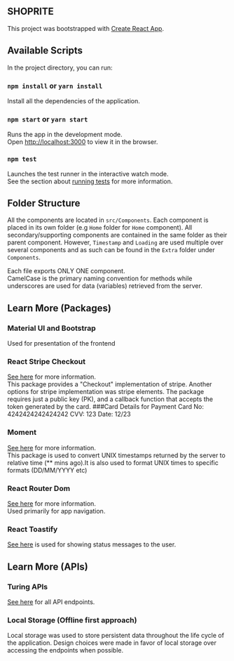 ## SHOPRITE
This project was bootstrapped with [Create React App](https://github.com/facebook/create-react-app).

## Available Scripts

In the project directory, you can run:

### `npm install` or `yarn install`
Install all the dependencies of the application.

### `npm start` or `yarn start`

Runs the app in the development mode.<br>
Open [http://localhost:3000](http://localhost:3000) to view it in the browser.

### `npm test`

Launches the test runner in the interactive watch mode.<br>
See the section about [running tests](https://facebook.github.io/create-react-app/docs/running-tests) for more information.

## Folder Structure
All the components are located in `src/Components`. Each component is placed in its own folder (e.g `Home` folder for `Home` component). All secondary/supporting components are contained in the same folder as their parent component. However, `Timestamp` and `Loading` are used multiple over several components and as such can be found in the `Extra` folder under `Components`.
<br>

Each file exports ONLY ONE component. <br>
CamelCase is the primary naming convention for methods while underscores are used for data (variables) retrieved from the server.  

## Learn More (Packages)

### Material UI and Bootstrap
Used for presentation of the frontend

### React Stripe Checkout
[See here](https://www.npmjs.com/package/react-stripe-checkout) for more information. <br>
This package provides a "Checkout" implementation of stripe. Another options for stripe implementation was stripe elements. The package requires just a public key (PK), and a callback function that accepts the token generated by the card.
###Card Details for Payment
Card No: 4242424242424242
CVV: 123
Date: 12/23

### Moment
[See here](https://momentjs.com/) for more information. <br>
This package is used to convert UNIX timestamps returned by the server to relative time (** mins ago).It is also used to format UNIX times to specific formats (DD/MM/YYYY etc)

### React Router Dom
[See here](https://www.npmjs.com/package/react-router-dom) for more information.<br>
Used primarily for app navigation. <br>

### React Toastify
[See here](https://github.com/fkhadra/react-toastify) is used for showing status messages to the user.

## Learn More (APIs)

### Turing APIs
[See here](https://backendapi.turing.com/docs/#/) for all API endpoints.

### Local Storage (Offline first approach)
Local storage was used to store persistent data throughout the life cycle of the application. Design choices were made in favor of local storage over accessing the endpoints when possible. <br><br>

